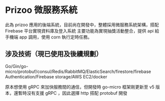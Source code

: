 Prizoo 微服務系統
===

此為 prizoo 應用的後端系統，目前尚在開發中，整體採用微服務系統架構，搭配 Firebase 平台實現資料庫及登入系統
主要功能為實現抽獎活動整合，提供 api 給手機端 app 調用，使用 corn 執行定時任務。

涉及技術（現已使用及後續規劃）
---

Go/Gin/go-micro/protobuf/consul/Redis/RabbitMQ/ElasticSearch/firestore/firebase Authentication/Firebase storage/AWS EC2/docker

原本想使用 gRPC 來加快服務間的通信，但開發時 go-micro 框架剛更新至 v5 版本，還暫時沒有支援 gRPC ，因此選擇 http 搭配 protobuf 開發
